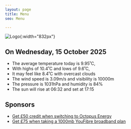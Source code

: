 ```yaml
---
layout: page
title: Menu
seo: Menu

---
```


![Logo](/images/logo.jpg){:width="832px"}

<!-- weather_marker starts -->
## On Wednesday, 15 October 2025

- The average temperature today is 9.95˚C,
- With highs of 10.4˚C and lows of 9.6˚C,
- It may feel like 8.4˚C with overcast clouds
- The wind speed is 3.09m/s and visibility is 10000m
- The pressure is 1031hPa and humidity is 84%
- The sun will rise at 06:32 and set at 17:15

<!-- weather_marker ends -->

## Sponsors

- [Get £50 credit when switching to Octopus Energy](https://bit.ly/3oD1nnS)
- [Get £75 when taking a 1000mb YouFibre broadband plan](https://aklam.io/91zWhU?)
